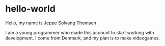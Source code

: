 # hello-world

Hello, my name is Jeppe Solvang Thomsen

I am a young programmer who made this account to start working with development.
I come from Denmark, and my plan is to make videogames.

